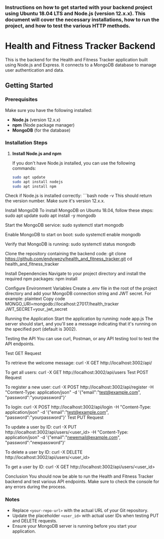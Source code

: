 ### Instructions on how to get started with your backend project using Ubuntu 18.04 LTS and Node.js (version 12.x.x). This document will cover the necessary installations, how to run the project, and how to test the various HTTP methods.

# Health and Fitness Tracker Backend

This is the backend for the Health and Fitness Tracker application built using Node.js and Express. It connects to a MongoDB database to manage user authentication and data.

## Getting Started

### Prerequisites

Make sure you have the following installed:

- **Node.js** (version 12.x.x)
- **npm** (Node package manager)
- **MongoDB** (for the database)

### Installation Steps

1. **Install Node.js and npm**

   If you don't have Node.js installed, you can use the following commands:

   ```bash
   sudo apt update
   sudo apt install nodejs
   sudo apt install npm


Check if Node.js is installed correctly:
    ```bash
    node -v
This should return the version number. Make sure it's version 12.x.x.

Install MongoDB
To install MongoDB on Ubuntu 18.04, follow these steps:
sudo apt update
sudo apt install -y mongodb

Start the MongoDB service:
sudo systemctl start mongodb

Enable MongoDB to start on boot:
sudo systemctl enable mongodb

Verify that MongoDB is running:
sudo systemctl status mongodb


Clone the repository containing the backend code:
git clone https://github.com/endywezy/health_and_fitness_tracker.git
cd health_and_fitness_tracker


Install Dependencies
Navigate to your project directory and install the required npm packages:
npm install


Configure Environment Variables
Create a .env file in the root of the project directory and add your MongoDB connection string and JWT secret. For example:
plaintext
Copy code
MONGO_URI=mongodb://localhost:27017/health_tracker
JWT_SECRET=your_jwt_secret


Running the Application
Start the application by running:
node app.js
The server should start, and you'll see a message indicating that it's running on the specified port (default is 3002).

Testing the API
You can use curl, Postman, or any API testing tool to test the API endpoints.



Test GET Request

To retrieve the welcome message:
curl -X GET http://localhost:3002/api/


To get all users:
curl -X GET http://localhost:3002/api/users
Test POST Request

To register a new user:
curl -X POST http://localhost:3002/api/register -H "Content-Type: application/json" -d '{"email":"test@example.com", "password":"yourpassword"}'


To login:
curl -X POST http://localhost:3002/api/login -H "Content-Type: application/json" -d '{"email":"test@example.com", "password":"yourpassword"}'
Test PUT Request

To update a user by ID:
curl -X PUT http://localhost:3002/api/users/<user_id> -H "Content-Type: application/json" -d '{"email":"newemail@example.com", "password":"newpassword"}'


To delete a user by ID:
curl -X DELETE http://localhost:3002/api/users/<user_id>


To get a user by ID:
curl -X GET http://localhost:3002/api/users/<user_id>


Conclusion
You should now be able to run the Health and Fitness Tracker backend and test various API endpoints. Make sure to check the console for any errors during the process.

### Notes

- Replace `<your-repo-url>` with the actual URL of your Git repository.
- Update the placeholder `<user_id>` with actual user IDs when testing PUT and DELETE requests.
- Ensure your MongoDB server is running before you start your application.